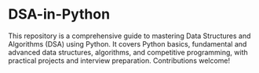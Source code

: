 # DSA-in-Python
This repository is a comprehensive guide to mastering Data Structures and Algorithms (DSA) using Python. It covers Python basics, fundamental and advanced data structures, algorithms, and competitive programming, with practical projects and interview preparation. Contributions welcome!
